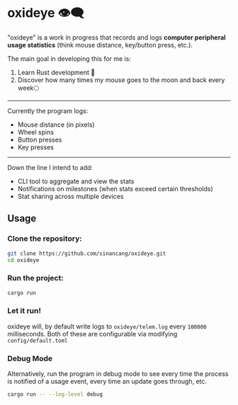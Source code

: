 # oxideye 👁️‍🗨️

"oxideye" is a work in progress that records and logs **computer peripheral usage statistics** (think mouse distance, key/button press, etc.).

The main goal in developing this for me is:
1. Learn Rust development 🦀
2. Discover how many times my mouse goes to the moon and back every week🌕

---
Currently the program logs:
- Mouse distance (in pixels)
- Wheel spins
- Button presses
- Key presses

---
Down the line I intend to add:
- CLI tool to aggregate and view the stats
- Notifications on milestones (when stats exceed certain thresholds)
- Stat sharing across multiple devices

## Usage

### Clone the repository:
```bash
git clone https://github.com/sinancang/oxideye.git
cd oxideye
```

### Run the project:
```bash
cargo run
```

### Let it run!
oxideye will, by default write logs to `oxideye/telem.log` every `100000` milliseconds. Both of these are configurable via modifying `config/default.toml`

### Debug Mode
Alternatively, run the program in debug mode to see every time the process is notified of a usage event, every time an update goes through, etc.
```bash
cargo run -- --log-level debug
```
